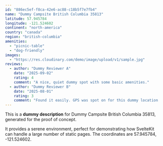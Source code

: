 ```yaml
---
id: "886ec5ef-f8ca-42e6-ac88-c18b5f7e7fb4"
name: "Dummy Campsite British Columbia 35813"
latitude: 57.945784
longitude: -121.524602
continent: "north-america"
country: "canada"
region: "british-columbia"
amenities:
  - "picnic-table"
  - "dog-friendly"
images:
  - "https://res.cloudinary.com/demo/image/upload/v1/sample.jpg"
reviews:
  - author: "Dummy Reviewer A"
    date: "2025-09-02"
    rating: 4
    comment: "A nice, quiet dummy spot with some basic amenities."
  - author: "Dummy Reviewer B"
    date: "2025-08-01"
    rating: 3
    comment: "Found it easily. GPS was spot on for this dummy location."
---
```


This is a **dummy description** for Dummy Campsite British Columbia 35813, generated for the proof of concept.

It provides a serene environment, perfect for demonstrating how SvelteKit can handle a large number of static pages. The coordinates are 57.945784, -121.524602.
